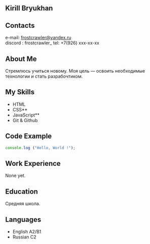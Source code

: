 ## Kirill Bryukhan  

## Contacts

e-mail: frostcrawler@yandex.ru  
discord : frostcrawler_
tel: +7(926) xxx-xx-xx

## About Me

Стремлюсь учиться новому. Моя цель — освоить необходимые технологии и стать разрабочтиком.


## My Skills

- HTML
- CSS**
- JavaScript**
- Git & Github

## Code Example 
```JavaScript
console.log ("Hello, World !");

```

## Work Experience 

None yet.

## Education
Средняя школа.

## Languages

- English A2/B1
- Russian C2